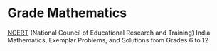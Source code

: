 # Grade Mathematics
[NCERT](http://ncert.nic.in/) (National Council of Educational Research and Training) India Mathematics, Exemplar Problems, and Solutions from Grades 6 to 12
